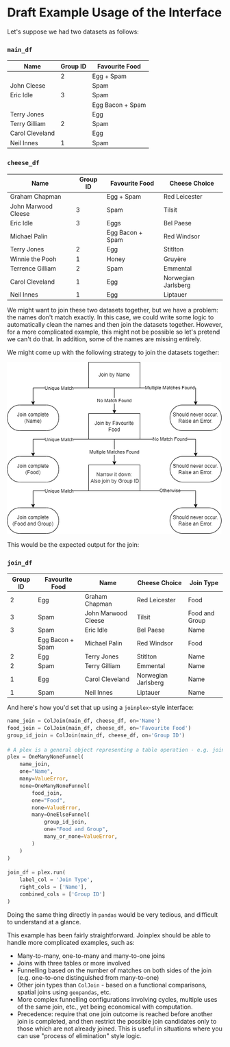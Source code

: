 # Draft Example Usage of the Interface

Let's suppose we had two datasets as follows:

### `main_df`
|Name           |Group ID|Favourite Food  |
|---------------|--------|----------------|
|               |2       |Egg + Spam      |
|John Cleese    |        |Spam            |
|Eric Idle      |3       |Spam            |
|               |        |Egg Bacon + Spam|
|Terry Jones    |        |Egg             |
|Terry Gilliam  |2       |Spam            |
|Carol Cleveland|        |Egg             |
|Neil Innes     |1       |Spam            |

### `cheese_df`
|Name           |Group ID|Favourite Food  |Cheese Choice      |
|---------------|--------|----------------|-------------------|
|Graham Chapman |        |Egg + Spam      |Red Leicester      |
|John Marwood Cleese|3       |Spam            |Tilsit             |
|Eric Idle      |3       |Eggs            |Bel Paese          |
|Michael Palin  |        |Egg Bacon + Spam|Red Windsor        |
|Terry Jones    |2       |Egg             |Stitlton           |
|Winnie the Pooh|1       |Honey           |Gruyère            |
|Terrence Gilliam|2       |Spam            |Emmental           |
|Carol Cleveland|1       |Egg             |Norwegian Jarlsberg|
|Neil Innes     |1       |Egg             |Liptauer           |

We might want to join these two datasets together, but we have a problem: the names
don't match exactly. In this case, we could write some logic to automatically clean
the names and then join the datasets together. However, for a more complicated example,
this might not be possible so let's pretend we can't do that. In addition, some of the
names are missing entirely.

We might come up with the following strategy to join the datasets together:

![cheese_join.png](cheese_join.png)

This would be the expected output for the join:
### `join_df`
|Group ID       |Favourite Food|Name            |Cheese Choice      |Join Type     |
|---------------|--------------|----------------|-------------------|--------------|
|2              |Egg           |Graham Chapman  |Red Leicester      |Food          |
|3              |Spam          |John Marwood Cleese|Tilsit             |Food and Group|
|3              |Spam          |Eric Idle       |Bel Paese          |Name          |
|               |Egg Bacon + Spam|Michael Palin   |Red Windsor        |Food          |
|2              |Egg           |Terry Jones     |Stitlton           |Name          |
|2              |Spam          |Terry Gilliam   |Emmental           |Name          |
|1              |Egg           |Carol Cleveland |Norwegian Jarlsberg|Name          |
|1              |Spam          |Neil Innes      |Liptauer           |Name          |

And here's how you'd set that up using a `joinplex`-style interface:

```Python
name_join = ColJoin(main_df, cheese_df, on='Name')
food_join = ColJoin(main_df, cheese_df, on='Favourite Food')
group_id_join = ColJoin(main_df, cheese_df, on='Group ID')

# A plex is a general object representing a table operation - e.g. joining or filtering.
plex = OneManyNoneFunnel(
    name_join,
    one="Name",
    many=ValueError,
    none=OneManyNoneFunnel(
        food_join,
        one="Food",
        none=ValueError,
        many=OneElseFunnel(
            group_id_join,
            one="Food and Group",
            many_or_none=ValueError,
        )
    )
)

join_df = plex.run(
    label_col = 'Join Type',
    right_cols = ['Name'],
    combined_cols = ['Group ID']
)
```
Doing the same thing directly in `pandas` would be very tedious, and difficult to understand at a glance.

This example has been fairly straightforward. Joinplex should be able to handle more complicated examples, such as:
- Many-to-many, one-to-many and many-to-one joins
- Joins with three tables or more involved
- Funnelling based on the number of matches on both sides of the join (e.g. one-to-one distinguished from many-to-one)
- Other join types than `ColJoin` - based on a functional comparisons, spatial joins using `geopandas`, etc.
- More complex funnelling configurations involving cycles, multiple uses of the same join, etc., yet being economical with computation.
- Precedence: require that one join outcome is reached before another join is completed, and then restrict the possible join candidates only to those which are not already joined. This is useful in situations where you can use "process of elimination" style logic.
